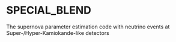 # SPECIAL_BLEND
The supernova parameter estimation code with neutrino events at Super-/Hyper-Kamiokande-like detectors

